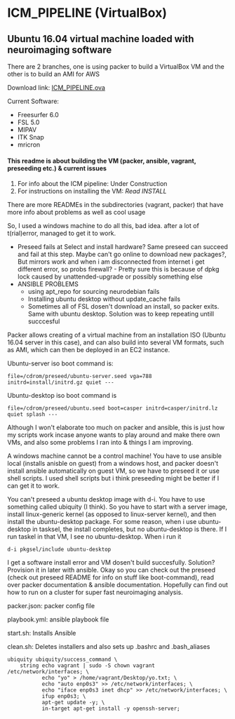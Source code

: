 ICM_PIPELINE (VirtualBox)
=========================
Ubuntu 16.04 virtual machine loaded with neuroimaging software
--------------------------------------------------------------------------------
There are 2 branches, one is using packer to build a VirtualBox VM and the other is to build an AMI for AWS

Download link:
[ICM_PIPELINE.ova](https://drive.google.com/file/d/0B8U1bxkyNu87RWtnUU8xeUVldm8/view?usp=sharing)

Current Software:
- Freesurfer 6.0
- FSL 5.0
- MIPAV
- ITK Snap
- mricron

#### This readme is about building the VM (packer, ansible, vagrant, preseeding etc.) & current issues ####

1. For info about the ICM pipeline: Under Construction
2. For instructions on installing the VM: *Read INSTALL*

There are more READMEs in the subdirectories (vagrant, packer) that have more info about problems as well as cool usage

So, I used a windows machine to do all this, bad idea. after a lot of t(rial)error, managed to get it to work.

- Preseed fails at Select and install hardware? Same preseed can succeed and fail at this step. Maybe can't go online to download new packages?, But mirrors work and when i am disconnected from internet i get different error, so probs firewall? - Pretty sure this is because of dpkg lock caused by unattended-upgrade or possibly something else
- ANSIBLE PROBLEMS
  - using apt_repo for sourcing neurodebian fails
  - Installing ubuntu desktop without update_cache fails
  - Sometimes all of FSL dosen't download an install, so packer exits. Same with ubuntu desktop. Solution was to keep repeating untill succcesful

Packer allows creating of a virtual machine from an installation ISO (Ubuntu 16.04 server in this case), and can also build into several VM formats, such as AMI, which can then be deployed in an EC2 instance.

Ubuntu-server iso boot command is:
```
file=/cdrom/preseed/ubuntu-server.seed vga=788 initrd=install/initrd.gz quiet ---
```

Ubuntu-desktop iso boot command is

```
file=/cdrom/preseed/ubuntu.seed boot=casper initrd=casper/initrd.lz quiet splash ---
```

Although I won't elaborate too much on packer and ansible, this is just how my scripts work incase anyone wants to play around and make there own VMs, and also some problems I ran into & things I am improving.

A windows machine cannot be a control machine! You have to use ansible local (installs anisble on guest) from a windows host, and packer doesn't install ansible automatically on guest VM, so we have to preseed it or use shell scripts. I used shell scripts but i think preseeding might be better if I can get it to work.

You can't preseed a ubuntu desktop image with d-i. You have to use something called ubiquity (I think). So you have to start with a server image, install linux-generic kernel (as opposed to linux-server kernel), and then install the ubuntu-desktop package. For some reason, when i use ubuntu-desktop in tasksel, the install completes, but no ubuntu-desktop is there. If I run taskel in that VM, I see no ubuntu-desktop. When i run it

```
d-i pkgsel/include ubuntu-desktop
```
I get a software install error and VM dosen't build succesfully. Solution? Provision it in later with ansible.
Okay so you can check out the preseed (check out preseed README for info on stuff like boot-command), read over packer documentation & ansible documentation.
Hopefully can find out how to run on a cluster for super fast neuroimaging analysis.


packer.json: packer config file

playbook.yml: ansible playbook file

start.sh: Installs Ansible

clean.sh: Deletes installers and also sets up .bashrc and .bash_aliases



```
ubiquity ubiquity/success_command \
    string echo vagrant | sudo -S chown vagrant /etc/network/interfaces; \
           echo "yo" > /home/vagrant/Desktop/yo.txt; \
           echo "auto enp0s3" >> /etc/network/interfaces; \
           echo "iface enp0s3 inet dhcp" >> /etc/network/interfaces; \
           ifup enp0s3; \
           apt-get update -y; \
           in-target apt-get install -y openssh-server;
```
